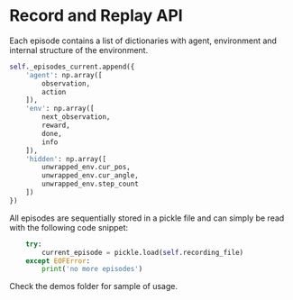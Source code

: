 # Record and Replay API

Each episode contains a list of dictionaries with agent, environment and internal structure of the environment.
```python
self._episodes_current.append({
    'agent': np.array([
        observation,
        action
    ]),
    'env': np.array([
        next_observation,
        reward,
        done,
        info
    ]),
    'hidden': np.array([
        unwrapped_env.cur_pos,
        unwrapped_env.cur_angle,
        unwrapped_env.step_count
    ])
})
```

All episodes are sequentially stored in a pickle file and can simply be read with the following code snippet:

```python
    try:
        current_episode = pickle.load(self.recording_file)
    except EOFError:
        print('no more episodes')
```

Check the demos folder for sample of usage.